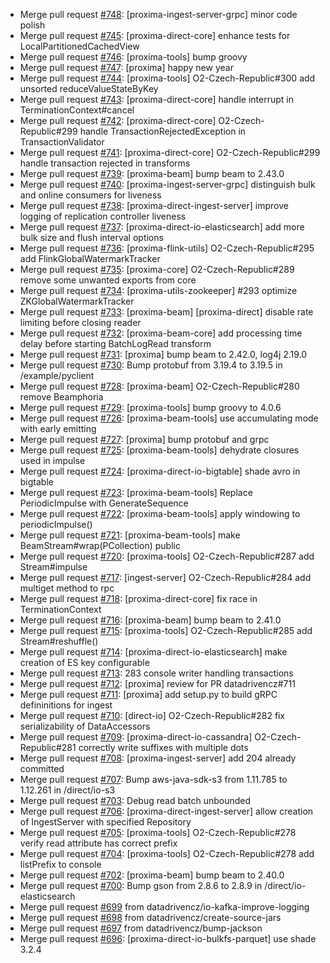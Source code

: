  - Merge pull request [#748](https://github.com/datadrivencz/proxima-platform/pull/748): [proxima-ingest-server-grpc] minor code polish
 - Merge pull request [#745](https://github.com/datadrivencz/proxima-platform/pull/745): [proxima-direct-core] enhance tests for LocalPartitionedCachedView
 - Merge pull request [#746](https://github.com/datadrivencz/proxima-platform/pull/746): [proxima-tools] bump groovy
 - Merge pull request [#747](https://github.com/datadrivencz/proxima-platform/pull/747): [proxima] happy new year
 - Merge pull request [#744](https://github.com/datadrivencz/proxima-platform/pull/744): [proxima-tools] O2-Czech-Republic#300 add unsorted reduceValueStateByKey
 - Merge pull request [#743](https://github.com/datadrivencz/proxima-platform/pull/743): [proxima-direct-core] handle interrupt in TerminationContext#cancel
 - Merge pull request [#742](https://github.com/datadrivencz/proxima-platform/pull/742): [proxima-direct-core] O2-Czech-Republic#299 handle TransactionRejectedException in TransactionValidator
 - Merge pull request [#741](https://github.com/datadrivencz/proxima-platform/pull/741): [proxima-direct-core] O2-Czech-Republic#299 handle transaction rejected in transforms
 - Merge pull request [#739](https://github.com/datadrivencz/proxima-platform/pull/739): [proxima-beam] bump beam to 2.43.0
 - Merge pull request [#740](https://github.com/datadrivencz/proxima-platform/pull/740): [proxima-ingest-server-grpc] distinguish bulk and online consumers for liveness
 - Merge pull request [#738](https://github.com/datadrivencz/proxima-platform/pull/738): [proxima-direct-ingest-server] improve logging of replication controller liveness
 - Merge pull request [#737](https://github.com/datadrivencz/proxima-platform/pull/737): [proxima-direct-io-elasticsearch] add more bulk size and flush interval options
 - Merge pull request [#736](https://github.com/datadrivencz/proxima-platform/pull/736): [proxima-flink-utils] O2-Czech-Republic#295 add FlinkGlobalWatermarkTracker
 - Merge pull request [#735](https://github.com/datadrivencz/proxima-platform/pull/735): [proxima-core] O2-Czech-Republic#289 remove some unwanted exports from core
 - Merge pull request [#734](https://github.com/datadrivencz/proxima-platform/pull/734): [proxima-utils-zookeeper] #293 optimize ZKGlobalWatermarkTracker
 - Merge pull request [#733](https://github.com/datadrivencz/proxima-platform/pull/733): [proxima-beam] [proxima-direct] disable rate limiting before closing reader
 - Merge pull request [#732](https://github.com/datadrivencz/proxima-platform/pull/732): [proxima-beam-core] add processing time delay before starting BatchLogRead transform
 - Merge pull request [#731](https://github.com/datadrivencz/proxima-platform/pull/731): [proxima] bump beam to 2.42.0, log4j 2.19.0
 - Merge pull request [#730](https://github.com/datadrivencz/proxima-platform/pull/730): Bump protobuf from 3.19.4 to 3.19.5 in /example/pyclient
 - Merge pull request [#728](https://github.com/datadrivencz/proxima-platform/pull/728): [proxima-beam] O2-Czech-Republic#280 remove Beamphoria
 - Merge pull request [#729](https://github.com/datadrivencz/proxima-platform/pull/729): [proxima-tools] bump groovy to 4.0.6
 - Merge pull request [#726](https://github.com/datadrivencz/proxima-platform/pull/726): [proxima-beam-tools] use accumulating mode with early emitting
 - Merge pull request [#727](https://github.com/datadrivencz/proxima-platform/pull/727): [proxima] bump protobuf and grpc
 - Merge pull request [#725](https://github.com/datadrivencz/proxima-platform/pull/725): [proxima-beam-tools] dehydrate closures used in impulse
 - Merge pull request [#724](https://github.com/datadrivencz/proxima-platform/pull/724): [proxima-direct-io-bigtable] shade avro in bigtable
 - Merge pull request [#723](https://github.com/datadrivencz/proxima-platform/pull/723): [proxima-beam-tools] Replace PeriodicImpulse with GenerateSequence
 - Merge pull request [#722](https://github.com/datadrivencz/proxima-platform/pull/722): [proxima-beam-tools] apply windowing to periodicImpulse()
 - Merge pull request [#721](https://github.com/datadrivencz/proxima-platform/pull/721): [proxima-beam-tools] make BeamStream#wrap(PCollection) public
 - Merge pull request [#720](https://github.com/datadrivencz/proxima-platform/pull/720): [proxima-tools] O2-Czech-Republic#287 add Stream#impulse
 - Merge pull request [#717](https://github.com/datadrivencz/proxima-platform/pull/717): [ingest-server] O2-Czech-Republic#284 add multiget method to rpc
 - Merge pull request [#718](https://github.com/datadrivencz/proxima-platform/pull/718): [proxima-direct-core] fix race in TerminationContext
 - Merge pull request [#716](https://github.com/datadrivencz/proxima-platform/pull/716): [proxima-beam] bump beam to 2.41.0
 - Merge pull request [#715](https://github.com/datadrivencz/proxima-platform/pull/715): [proxima-tools] O2-Czech-Republic#285 add Stream#reshuffle()
 - Merge pull request [#714](https://github.com/datadrivencz/proxima-platform/pull/714): [proxima-direct-io-elasticsearch] make creation of ES key configurable
 - Merge pull request [#713](https://github.com/datadrivencz/proxima-platform/pull/713): 283 console writer handling transactions
 - Merge pull request [#712](https://github.com/datadrivencz/proxima-platform/pull/712): [proxima] review for PR datadrivencz#711
 - Merge pull request [#711](https://github.com/datadrivencz/proxima-platform/pull/711): [proxima] add setup.py to build gRPC defininitions for ingest
 - Merge pull request [#710](https://github.com/datadrivencz/proxima-platform/pull/710): [direct-io] O2-Czech-Republic#282 fix serializability of DataAccessors
 - Merge pull request [#709](https://github.com/datadrivencz/proxima-platform/pull/709): [proxima-direct-io-cassandra] O2-Czech-Republic#281 correctly write suffixes with multiple dots
 - Merge pull request [#708](https://github.com/datadrivencz/proxima-platform/pull/708): [proxima-ingest-server] add 204 already committed
 - Merge pull request [#707](https://github.com/datadrivencz/proxima-platform/pull/707): Bump aws-java-sdk-s3 from 1.11.785 to 1.12.261 in /direct/io-s3
 - Merge pull request [#703](https://github.com/datadrivencz/proxima-platform/pull/703): Debug read batch unbounded
 - Merge pull request [#706](https://github.com/datadrivencz/proxima-platform/pull/706): [proxima-direct-ingest-server] allow creation of IngestServer with specified Repository
 - Merge pull request [#705](https://github.com/datadrivencz/proxima-platform/pull/705): [proxima-tools] O2-Czech-Republic#278 verify read attribute has correct prefix
 - Merge pull request [#704](https://github.com/datadrivencz/proxima-platform/pull/704): [proxima-tools] O2-Czech-Republic#278 add listPrefix to console
 - Merge pull request [#702](https://github.com/datadrivencz/proxima-platform/pull/702): [proxima-beam] bump beam to 2.40.0
 - Merge pull request [#700](https://github.com/datadrivencz/proxima-platform/pull/700): Bump gson from 2.8.6 to 2.8.9 in /direct/io-elasticsearch
 - Merge pull request [#699](https://github.com/datadrivencz/proxima-platform/pull/699) from datadrivencz/io-kafka-improve-logging
 - Merge pull request [#698](https://github.com/datadrivencz/proxima-platform/pull/698) from datadrivencz/create-source-jars
 - Merge pull request [#697](https://github.com/datadrivencz/proxima-platform/pull/697) from datadrivencz/bump-jackson
 - Merge pull request [#696](https://github.com/datadrivencz/proxima-platform/pull/696): [proxima-direct-io-bulkfs-parquet] use shade 3.2.4
